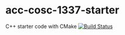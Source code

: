 # acc-cosc-1337-starter
C++ starter code with CMake 
[![Build Status](https://travis-ci.org/acc-cosc-1337-fall-2019/acc-cosc-1337-fall-2019-HienVuong-1337.svg?branch=master)](https://travis-ci.org/acc-cosc-1337-fall-2019/acc-cosc-1337-fall-2019-HienVuong-1337)
